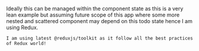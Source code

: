 Ideally this can be managed within the component state as this is a very lean example
but assuming future scope of this app where some more nested and scattered component may depend on this todo state hence I am using 
Redux.

`I am using latest @reduxjs/toolkit as it follow all the best practices of Redux world!`
